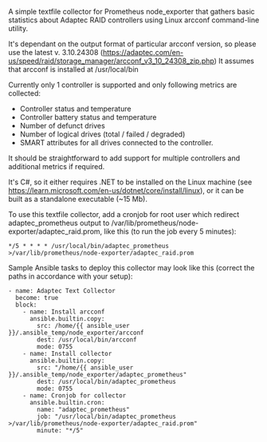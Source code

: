 A simple textfile collector for Prometheus node_exporter that gathers basic statistics about Adaptec RAID controllers using Linux arcconf command-line utility.

It's dependant on the output format of particular arcconf version, so please use the latest v. 3.10.24308 (https://adaptec.com/en-us/speed/raid/storage_manager/arcconf_v3_10_24308_zip.php)
It assumes that arcconf is installed at /usr/local/bin

Currently only 1 controller is supported and only following metrics are collected:
* Controller status and temperature
* Controller battery status and temperature
* Number of defunct drives
* Number of logical drives (total / failed / degraded) 
* SMART attributes for all drives connected to the controller.

It should be straightforward to add support for multiple controllers and additional metrics if required.

It's C#, so it either requires .NET to be installed on the Linux machine (see https://learn.microsoft.com/en-us/dotnet/core/install/linux), or it can be built as a standalone executable (~15 Mb).

To use this textfile collector, add a cronjob for root user which redirect adaptec_prometheus output to /var/lib/prometheus/node-exporter/adaptec_raid.prom, like this (to run the job every 5 minutes):
```
*/5 * * * * /usr/local/bin/adaptec_prometheus >/var/lib/prometheus/node-exporter/adaptec_raid.prom
```
Sample Ansible tasks to deploy this collector may look like this (correct the paths in accordance with your setup):
```
- name: Adaptec Text Collector
  become: true
  block:
    - name: Install arcconf
      ansible.builtin.copy:
        src: /home/{{ ansible_user }}/.ansible_temp/node_exporter/arcconf
        dest: /usr/local/bin/arcconf
        mode: 0755
    - name: Install collector
      ansible.builtin.copy:
        src: "/home/{{ ansible_user }}/.ansible_temp/node_exporter/adaptec_prometheus"
        dest: /usr/local/bin/adaptec_prometheus
        mode: 0755
    - name: Cronjob for collector
      ansible.builtin.cron:
        name: "adaptec_prometheus"
        job: "/usr/local/bin/adaptec_prometheus >/var/lib/prometheus/node-exporter/adaptec_raid.prom"
        minute: "*/5"
```
